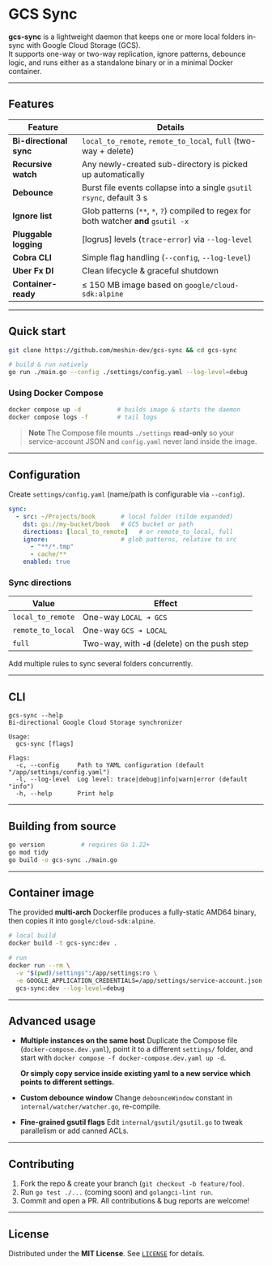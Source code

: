 # GCS Sync

**gcs-sync** is a lightweight daemon that keeps one or more local folders in-sync with Google Cloud Storage (GCS).  
It supports one-way or two-way replication, ignore patterns, debounce logic, and runs either as a standalone binary or in a minimal Docker container.

---

## Features

| Feature | Details |
|---------|---------|
| **Bi-directional sync** | `local_to_remote`, `remote_to_local`, `full` (two-way + delete) |
| **Recursive watch** | Any newly-created sub-directory is picked up automatically |
| **Debounce** | Burst file events collapse into a single `gsutil rsync`, default 3 s |
| **Ignore list** | Glob patterns (`**`, `*`, `?`) compiled to regex for both watcher **and** `gsutil -x` |
| **Pluggable logging** | [logrus] levels (`trace`-`error`) via `--log-level` |
| **Cobra CLI** | Simple flag handling (`--config`, `--log-level`) |
| **Uber Fx DI** | Clean lifecycle & graceful shutdown |
| **Container-ready** | ≤ 150 MB image based on `google/cloud-sdk:alpine` |

---

## Quick start

```bash
git clone https://github.com/meshin-dev/gcs-sync && cd gcs-sync

# build & run natively
go run ./main.go --config ./settings/config.yaml --log-level=debug
````

### Using Docker Compose

```bash
docker compose up -d          # builds image & starts the daemon
docker compose logs -f        # tail logs
```

> **Note**
> The Compose file mounts `./settings` **read-only** so your service-account JSON and `config.yaml` never land inside the image.

---

## Configuration

Create `settings/config.yaml` (name/path is configurable via `--config`).

```yaml
sync:
  - src: ~/Projects/book       # local folder (tilde expanded)
    dst: gs://my-bucket/book   # GCS bucket or path
    directions: [local_to_remote]   # or remote_to_local, full
    ignore:                    # glob patterns, relative to src
      - "**/*.tmp"
      - cache/**
    enabled: true
```

### Sync directions

| Value             | Effect                                           |
| ----------------- | ------------------------------------------------ |
| `local_to_remote` | One-way `LOCAL ➜ GCS`                            |
| `remote_to_local` | One-way `GCS ➜ LOCAL`                            |
| `full`            | Two-way, with **`-d`** (delete) on the push step |

Add multiple rules to sync several folders concurrently.

---

## CLI

```text
gcs-sync --help
Bi-directional Google Cloud Storage synchronizer

Usage:
  gcs-sync [flags]

Flags:
  -c, --config     Path to YAML configuration (default "/app/settings/config.yaml")
  -l, --log-level  Log level: trace|debug|info|warn|error (default "info")
  -h, --help       Print help
```

---

## Building from source

```bash
go version          # requires Go 1.22+
go mod tidy
go build -o gcs-sync ./main.go
```

---

## Container image

The provided **multi-arch** Dockerfile produces a fully-static AMD64 binary, then copies it into `google/cloud-sdk:alpine`.

```bash
# local build
docker build -t gcs-sync:dev .

# run
docker run --rm \
  -v "$(pwd)/settings":/app/settings:ro \
  -e GOOGLE_APPLICATION_CREDENTIALS=/app/settings/service-account.json \
  gcs-sync:dev --log-level=debug
```

---

## Advanced usage

* **Multiple instances on the same host**
  Duplicate the Compose file (`docker-compose.dev.yaml`), point it to a different `settings/` folder, and start with
  `docker compose -f docker-compose.dev.yaml up -d`.
  
  **Or simply copy service inside existing yaml to a new service which points to different settings.**

* **Custom debounce window**
  Change `debounceWindow` constant in `internal/watcher/watcher.go`, re-compile.

* **Fine-grained gsutil flags**
  Edit `internal/gsutil/gsutil.go` to tweak parallelism or add canned ACLs.

---

## Contributing

1. Fork the repo & create your branch (`git checkout -b feature/foo`).
2. Run `go test ./...` (coming soon) and `golangci-lint run`.
3. Commit and open a PR. All contributions & bug reports are welcome!

---

## License

Distributed under the **MIT License**. See [`LICENSE`](LICENSE) for details.
